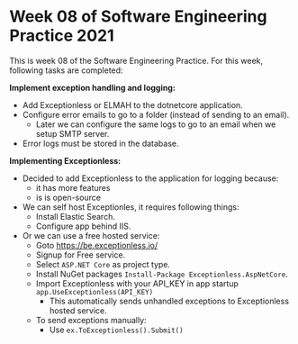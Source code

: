 # Week 08 of Software Engineering Practice 2021
This is week 08 of the Software Engineering Practice. For this week, following tasks are completed:


**Implement exception handling and logging:**
- Add Exceptionless or ELMAH to the dotnetcore application.
- Configure error emails to go to a folder (instead of sending to an email).
	+ Later we can configure the same logs to go to an email when we setup SMTP server.
- Error logs must be stored in the database.

**Implementing Exceptionless:**
- Decided to add Exceptionless to the application for logging because:
	+ it has more features
	+ is is open-source
- We can self host Exceptionles, it requires following things:
	+ Install Elastic Search.
	+ Configure app behind IIS.
- Or we can use a free hosted service:
	+ Goto https://be.exceptionless.io/
	+ Signup for Free service.
	+ Select `ASP.NET Core` as project type.
	+ Install NuGet packages `Install-Package Exceptionless.AspNetCore`.
	+ Import Exceptionless with your API_KEY in app startup `app.UseExceptionless(API_KEY)`
		- This automatically sends unhandled exceptions to Exceptionless hosted service.
	+ To send exceptions manually:
		- Use `ex.ToExceptionless().Submit()`
